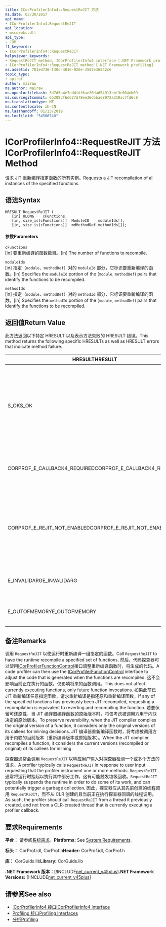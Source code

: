 ```yaml
---
title: ICorProfilerInfo4::RequestReJIT 方法
ms.date: 03/30/2017
api_name:
- ICorProfilerInfo4.RequestReJIT
api_location:
- mscorwks.dll
api_type:
- COM
f1_keywords:
- ICorProfilerInfo4::RequestReJIT
helpviewer_keywords:
- RequestReJIT method, ICorProfilerInfo4 interface [.NET Framework profiling]
- ICorProfilerInfo4::RequestReJIT method [.NET Framework profiling]
ms.assetid: 781ed736-f30c-4816-920e-3552e36542c6
topic_type:
- apiref
author: mairaw
ms.author: mairaw
ms.openlocfilehash: 3d7d5b4e7ed4fdf6ae20da654913cbf3e004eb09
ms.sourcegitcommit: 6b308cf6d627d78ee36dbbae8972a310ac7fd6c8
ms.translationtype: MT
ms.contentlocale: zh-CN
ms.lasthandoff: 01/23/2019
ms.locfileid: "54506740"
---
```

# <a name="icorprofilerinfo4requestrejit-method"></a><span data-ttu-id="dbd17-102">ICorProfilerInfo4::RequestReJIT 方法</span><span class="sxs-lookup"><span data-stu-id="dbd17-102">ICorProfilerInfo4::RequestReJIT Method</span></span>
<span data-ttu-id="dbd17-103">请求 JIT 重新编译指定函数的所有实例。</span><span class="sxs-lookup"><span data-stu-id="dbd17-103">Requests a JIT recompilation of all instances of the specified functions.</span></span>  
  
## <a name="syntax"></a><span data-ttu-id="dbd17-104">语法</span><span class="sxs-lookup"><span data-stu-id="dbd17-104">Syntax</span></span>  
  
```  
HRESULT RequestReJIT (  
   [in] ULONG    cFunctions,  
   [in, size_is(cFunctions)]  ModuleID    moduleIds[],  
   [in, size_is(cFunctions)]  mdMethodDef methodIds[]);  
```  
  
#### <a name="parameters"></a><span data-ttu-id="dbd17-105">参数</span><span class="sxs-lookup"><span data-stu-id="dbd17-105">Parameters</span></span>  
 `cFunctions`  
 <span data-ttu-id="dbd17-106">[in] 要重新编译的函数数目。</span><span class="sxs-lookup"><span data-stu-id="dbd17-106">[in] The number of functions to recompile.</span></span>  
  
 `moduleIds`  
 <span data-ttu-id="dbd17-107">[in] 指定（`module`、`methodDef`）对的 `moduleId` 部分，它标识要重新编译的函数。</span><span class="sxs-lookup"><span data-stu-id="dbd17-107">[in] Specifies the `moduleId` portion of the (`module`, `methodDef`) pairs that identify the functions to be recompiled.</span></span>  
  
 `methodIds`  
 <span data-ttu-id="dbd17-108">[in] 指定（`module`、`methodDef`）对的 `methodId` 部分，它标识要重新编译的函数。</span><span class="sxs-lookup"><span data-stu-id="dbd17-108">[in] Specifies the `methodId` portion of the (`module`, `methodDef`) pairs that identify the functions to be recompiled.</span></span>  
  
## <a name="return-value"></a><span data-ttu-id="dbd17-109">返回值</span><span class="sxs-lookup"><span data-stu-id="dbd17-109">Return Value</span></span>  
 <span data-ttu-id="dbd17-110">此方法返回以下特定 HRESULT 以及表示方法失败的 HRESULT 错误。</span><span class="sxs-lookup"><span data-stu-id="dbd17-110">This method returns the following specific HRESULTs as well as HRESULT errors that indicate method failure.</span></span>  
  
|<span data-ttu-id="dbd17-111">HRESULT</span><span class="sxs-lookup"><span data-stu-id="dbd17-111">HRESULT</span></span>|<span data-ttu-id="dbd17-112">描述</span><span class="sxs-lookup"><span data-stu-id="dbd17-112">Description</span></span>|  
|-------------|-----------------|  
|<span data-ttu-id="dbd17-113">S_OK</span><span class="sxs-lookup"><span data-stu-id="dbd17-113">S_OK</span></span>|<span data-ttu-id="dbd17-114">尝试将所有方法标记为 JIT 重新编译。</span><span class="sxs-lookup"><span data-stu-id="dbd17-114">An attempt was made to mark all the methods for JIT recompilation.</span></span> <span data-ttu-id="dbd17-115">探查器必须实现[ICorProfilerCallback4::ReJITError](../../../../docs/framework/unmanaged-api/profiling/icorprofilercallback4-rejiterror-method.md)方法，以确定哪些方法已成功标记为 JIT 重新编译。</span><span class="sxs-lookup"><span data-stu-id="dbd17-115">The profiler must implement the [ICorProfilerCallback4::ReJITError](../../../../docs/framework/unmanaged-api/profiling/icorprofilercallback4-rejiterror-method.md) method to determine which methods were successfully marked for JIT recompilation.</span></span>|  
|<span data-ttu-id="dbd17-116">CORPROF_E_CALLBACK4_REQUIRED</span><span class="sxs-lookup"><span data-stu-id="dbd17-116">CORPROF_E_CALLBACK4_REQUIRED</span></span>|<span data-ttu-id="dbd17-117">探查器必须实现[ICorProfilerCallback4](../../../../docs/framework/unmanaged-api/profiling/icorprofilercallback4-interface.md)接口必须支持此调用。</span><span class="sxs-lookup"><span data-stu-id="dbd17-117">The profiler must implement the [ICorProfilerCallback4](../../../../docs/framework/unmanaged-api/profiling/icorprofilercallback4-interface.md) interface for this call to be supported.</span></span>|  
|<span data-ttu-id="dbd17-118">CORPROF_E_REJIT_NOT_ENABLED</span><span class="sxs-lookup"><span data-stu-id="dbd17-118">CORPROF_E_REJIT_NOT_ENABLED</span></span>|<span data-ttu-id="dbd17-119">尚未启用 JIT 重新编译。</span><span class="sxs-lookup"><span data-stu-id="dbd17-119">JIT recompilation has not been enabled.</span></span> <span data-ttu-id="dbd17-120">必须使用启用 JIT 重新编译在初始化期间[icorprofilerinfo:: Seteventmask](../../../../docs/framework/unmanaged-api/profiling/icorprofilerinfo-seteventmask-method.md)方法以设置`COR_PRF_ENABLE_REJIT`标志。</span><span class="sxs-lookup"><span data-stu-id="dbd17-120">You must enable JIT recompilation during initialization by using the [ICorProfilerInfo::SetEventMask](../../../../docs/framework/unmanaged-api/profiling/icorprofilerinfo-seteventmask-method.md) method to set the `COR_PRF_ENABLE_REJIT` flag.</span></span>|  
|<span data-ttu-id="dbd17-121">E_INVALIDARG</span><span class="sxs-lookup"><span data-stu-id="dbd17-121">E_INVALIDARG</span></span>|<span data-ttu-id="dbd17-122">`cFunctions` 为 0，或者 `moduleIds` 或 `methodIds` 为 `NULL`。</span><span class="sxs-lookup"><span data-stu-id="dbd17-122">`cFunctions` is 0, or `moduleIds` or `methodIds` is `NULL`.</span></span>|  
|||  
|<span data-ttu-id="dbd17-123">E_OUTOFMEMORY</span><span class="sxs-lookup"><span data-stu-id="dbd17-123">E_OUTOFMEMORY</span></span>|<span data-ttu-id="dbd17-124">CLR 无法完成请求，因为它已耗尽内存。</span><span class="sxs-lookup"><span data-stu-id="dbd17-124">The CLR was unable to complete the request because it ran out of memory.</span></span>|  
  
## <a name="remarks"></a><span data-ttu-id="dbd17-125">备注</span><span class="sxs-lookup"><span data-stu-id="dbd17-125">Remarks</span></span>  
 <span data-ttu-id="dbd17-126">调用 `RequestReJIT` 以使运行时重新编译一组指定的函数。</span><span class="sxs-lookup"><span data-stu-id="dbd17-126">Call `RequestReJIT` to have the runtime recompile a specified set of functions.</span></span> <span data-ttu-id="dbd17-127">然后，代码探查器可以使用[ICorProfilerFunctionControl](../../../../docs/framework/unmanaged-api/profiling/icorprofilerfunctioncontrol-interface.md)接口调整重新编译函数时，将生成的代码。</span><span class="sxs-lookup"><span data-stu-id="dbd17-127">A code profiler can then use the [ICorProfilerFunctionControl](../../../../docs/framework/unmanaged-api/profiling/icorprofilerfunctioncontrol-interface.md) interface to adjust the code that is generated when the functions are recompiled.</span></span> <span data-ttu-id="dbd17-128">这不会影响当前正在执行的函数，仅影响将来的函数调用。</span><span class="sxs-lookup"><span data-stu-id="dbd17-128">This does not affect currently executing functions, only future function invocations.</span></span> <span data-ttu-id="dbd17-129">如果此前已 JIT 重新编译任意指定函数，请求重新编译是指还原和重新编译函数。</span><span class="sxs-lookup"><span data-stu-id="dbd17-129">If any of the specified functions has previously been JIT-recompiled, requesting a recompilation is equivalent to reverting and recompiling the function.</span></span> <span data-ttu-id="dbd17-130">若要保留可还原性，当 JIT 编译器编译函数的原始版本时，将仅考虑被调用方用于内联决定的原始版本。</span><span class="sxs-lookup"><span data-stu-id="dbd17-130">To preserve reversibility, when the JIT compiler compiles the original version of a function, it considers only the original versions of its callees for inlining decisions.</span></span> <span data-ttu-id="dbd17-131">JIT 编译器重新编译函数时，将考虑被调用方用于内联的当前版本（重新编译版本或原始版本）。</span><span class="sxs-lookup"><span data-stu-id="dbd17-131">When the JIT compiler recompiles a function, it considers the current versions (recompiled or original) of its callees for inlining.</span></span>  
  
 <span data-ttu-id="dbd17-132">探查器通常会调用 `RequestReJIT` 以响应用户输入对探查器检测一个或多个方法的请求。</span><span class="sxs-lookup"><span data-stu-id="dbd17-132">A profiler typically calls `RequestReJIT` in response to user input requesting that the profiler instrument one or more methods.</span></span> <span data-ttu-id="dbd17-133">`RequestReJIT` 通常将运行时挂起以执行其中部分工作，这有可能触发垃圾回收。</span><span class="sxs-lookup"><span data-stu-id="dbd17-133">`RequestReJIT` typically suspends the runtime in order to do some of its work, and can potentially trigger a garbage collection.</span></span> <span data-ttu-id="dbd17-134">因此，探查器应从其先前创建的线程调用 `RequestReJIT`，而不从 CLR 创建的且当前正在执行探查器回调的线程调用。</span><span class="sxs-lookup"><span data-stu-id="dbd17-134">As such, the profiler should call `RequestReJIT` from a thread it previously created, and not from a CLR-created thread that is currently executing a profiler callback.</span></span>  
  
## <a name="requirements"></a><span data-ttu-id="dbd17-135">要求</span><span class="sxs-lookup"><span data-stu-id="dbd17-135">Requirements</span></span>  
 <span data-ttu-id="dbd17-136">**平台：** 请参阅[系统需求](../../../../docs/framework/get-started/system-requirements.md)。</span><span class="sxs-lookup"><span data-stu-id="dbd17-136">**Platforms:** See [System Requirements](../../../../docs/framework/get-started/system-requirements.md).</span></span>  
  
 <span data-ttu-id="dbd17-137">**标头：** CorProf.idl, CorProf.h</span><span class="sxs-lookup"><span data-stu-id="dbd17-137">**Header:** CorProf.idl, CorProf.h</span></span>  
  
 <span data-ttu-id="dbd17-138">**库：** CorGuids.lib</span><span class="sxs-lookup"><span data-stu-id="dbd17-138">**Library:** CorGuids.lib</span></span>  
  
 <span data-ttu-id="dbd17-139">**.NET Framework 版本：**[!INCLUDE[net_current_v45plus](../../../../includes/net-current-v45plus-md.md)]</span><span class="sxs-lookup"><span data-stu-id="dbd17-139">**.NET Framework Versions:** [!INCLUDE[net_current_v45plus](../../../../includes/net-current-v45plus-md.md)]</span></span>  
  
## <a name="see-also"></a><span data-ttu-id="dbd17-140">请参阅</span><span class="sxs-lookup"><span data-stu-id="dbd17-140">See also</span></span>
- [<span data-ttu-id="dbd17-141">ICorProfilerInfo4 接口</span><span class="sxs-lookup"><span data-stu-id="dbd17-141">ICorProfilerInfo4 Interface</span></span>](../../../../docs/framework/unmanaged-api/profiling/icorprofilerinfo4-interface.md)
- [<span data-ttu-id="dbd17-142">Profiling 接口</span><span class="sxs-lookup"><span data-stu-id="dbd17-142">Profiling Interfaces</span></span>](../../../../docs/framework/unmanaged-api/profiling/profiling-interfaces.md)
- [<span data-ttu-id="dbd17-143">分析</span><span class="sxs-lookup"><span data-stu-id="dbd17-143">Profiling</span></span>](../../../../docs/framework/unmanaged-api/profiling/index.md)
